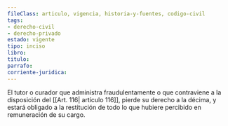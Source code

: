 ```yaml
---
fileClass: articulo, vigencia, historia-y-fuentes, codigo-civil
tags:
- derecho-civil
- derecho-privado
estado: vigente
tipo: inciso
libro:
titulo:
parrafo:
corriente-juridica:
---
```

El tutor o curador que administra fraudulentamente o que contraviene a la disposición del [[Art. 116| artículo 116]], pierde su derecho a la décima, y estará obligado a la restitución de todo lo que hubiere percibido en remuneración de su cargo.
